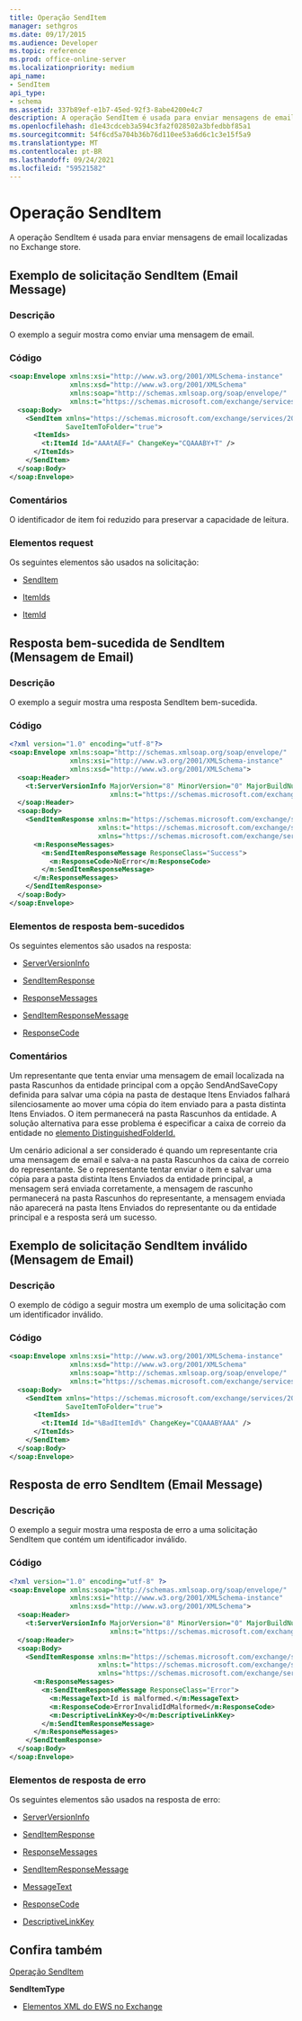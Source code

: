 ```yaml
---
title: Operação SendItem
manager: sethgros
ms.date: 09/17/2015
ms.audience: Developer
ms.topic: reference
ms.prod: office-online-server
ms.localizationpriority: medium
api_name:
- SendItem
api_type:
- schema
ms.assetid: 337b89ef-e1b7-45ed-92f3-8abe4200e4c7
description: A operação SendItem é usada para enviar mensagens de email localizadas no Exchange store.
ms.openlocfilehash: d1e43cdceb3a594c3fa2f028502a3bfedbbf85a1
ms.sourcegitcommit: 54f6cd5a704b36b76d110ee53a6d6c1c3e15f5a9
ms.translationtype: MT
ms.contentlocale: pt-BR
ms.lasthandoff: 09/24/2021
ms.locfileid: "59521582"
---
```

# <a name="senditem-operation"></a>Operação SendItem

A operação SendItem é usada para enviar mensagens de email localizadas no Exchange store.
  
## <a name="senditem-e-mail-message-request-example"></a>Exemplo de solicitação SendItem (Email Message)

### <a name="description"></a>Descrição

O exemplo a seguir mostra como enviar uma mensagem de email.
  
### <a name="code"></a>Código

```XML
<soap:Envelope xmlns:xsi="http://www.w3.org/2001/XMLSchema-instance" 
               xmlns:xsd="http://www.w3.org/2001/XMLSchema" 
               xmlns:soap="http://schemas.xmlsoap.org/soap/envelope/" 
               xmlns:t="https://schemas.microsoft.com/exchange/services/2006/types">
  <soap:Body>
    <SendItem xmlns="https://schemas.microsoft.com/exchange/services/2006/messages" 
              SaveItemToFolder="true">
      <ItemIds>
        <t:ItemId Id="AAAtAEF=" ChangeKey="CQAAABY+T" />
      </ItemIds>
    </SendItem>
  </soap:Body>
</soap:Envelope>
```

### <a name="comments"></a>Comentários

O identificador de item foi reduzido para preservar a capacidade de leitura.
  
### <a name="request-elements"></a>Elementos request

Os seguintes elementos são usados na solicitação:
  
- [SendItem](senditem.md)
    
- [ItemIds](itemids.md)
    
- [ItemId](itemid.md)
    
## <a name="successful-senditem-e-mail-message-response"></a>Resposta bem-sucedida de SendItem (Mensagem de Email)

### <a name="description"></a>Descrição

O exemplo a seguir mostra uma resposta SendItem bem-sucedida.
  
### <a name="code"></a>Código

```XML
<?xml version="1.0" encoding="utf-8"?>
<soap:Envelope xmlns:soap="http://schemas.xmlsoap.org/soap/envelope/" 
               xmlns:xsi="http://www.w3.org/2001/XMLSchema-instance" 
               xmlns:xsd="http://www.w3.org/2001/XMLSchema">
  <soap:Header>
    <t:ServerVersionInfo MajorVersion="8" MinorVersion="0" MajorBuildNumber="602" MinorBuildNumber="0" 
                         xmlns:t="https://schemas.microsoft.com/exchange/services/2006/types" />
  </soap:Header>
  <soap:Body>
    <SendItemResponse xmlns:m="https://schemas.microsoft.com/exchange/services/2006/messages" 
                      xmlns:t="https://schemas.microsoft.com/exchange/services/2006/types" 
                      xmlns="https://schemas.microsoft.com/exchange/services/2006/messages">
      <m:ResponseMessages>
        <m:SendItemResponseMessage ResponseClass="Success">
          <m:ResponseCode>NoError</m:ResponseCode>
        </m:SendItemResponseMessage>
      </m:ResponseMessages>
    </SendItemResponse>
  </soap:Body>
</soap:Envelope>
```

### <a name="successful-response-elements"></a>Elementos de resposta bem-sucedidos

Os seguintes elementos são usados na resposta:
  
- [ServerVersionInfo](serverversioninfo.md)
    
- [SendItemResponse](senditemresponse.md)
    
- [ResponseMessages](responsemessages.md)
    
- [SendItemResponseMessage](senditemresponsemessage.md)
    
- [ResponseCode](responsecode.md)
    
### <a name="comments"></a>Comentários

Um representante que tenta enviar uma mensagem de email localizada na pasta Rascunhos da entidade principal com a opção SendAndSaveCopy definida para salvar uma cópia na pasta de destaque Itens Enviados falhará silenciosamente ao mover uma cópia do item enviado para a pasta distinta Itens Enviados. O item permanecerá na pasta Rascunhos da entidade. A solução alternativa para esse problema é especificar a caixa de correio da entidade no [elemento DistinguishedFolderId.](distinguishedfolderid.md) 
  
Um cenário adicional a ser considerado é quando um representante cria uma mensagem de email e salva-a na pasta Rascunhos da caixa de correio do representante. Se o representante tentar enviar o item e salvar uma cópia para a pasta distinta Itens Enviados da entidade principal, a mensagem será enviada corretamente, a mensagem de rascunho permanecerá na pasta Rascunhos do representante, a mensagem enviada não aparecerá na pasta Itens Enviados do representante ou da entidade principal e a resposta será um sucesso.
  
## <a name="invalid-senditem-e-mail-message-request-example"></a>Exemplo de solicitação SendItem inválido (Mensagem de Email)

### <a name="description"></a>Descrição

O exemplo de código a seguir mostra um exemplo de uma solicitação com um identificador inválido.
  
### <a name="code"></a>Código

```XML
<soap:Envelope xmlns:xsi="http://www.w3.org/2001/XMLSchema-instance" 
               xmlns:xsd="http://www.w3.org/2001/XMLSchema" 
               xmlns:soap="http://schemas.xmlsoap.org/soap/envelope/" 
               xmlns:t="https://schemas.microsoft.com/exchange/services/2006/types">
  <soap:Body>
    <SendItem xmlns="https://schemas.microsoft.com/exchange/services/2006/messages" 
              SaveItemToFolder="true">
      <ItemIds>
        <t:ItemId Id="%BadItemId%" ChangeKey="CQAAABYAAA" />
      </ItemIds>
    </SendItem>
  </soap:Body>
</soap:Envelope>
```

## <a name="senditem-e-mail-message-error-response"></a>Resposta de erro SendItem (Email Message)

### <a name="description"></a>Descrição

O exemplo a seguir mostra uma resposta de erro a uma solicitação SendItem que contém um identificador inválido.
  
### <a name="code"></a>Código

```XML
<?xml version="1.0" encoding="utf-8" ?>
<soap:Envelope xmlns:soap="http://schemas.xmlsoap.org/soap/envelope/" 
               xmlns:xsi="http://www.w3.org/2001/XMLSchema-instance" 
               xmlns:xsd="http://www.w3.org/2001/XMLSchema">
  <soap:Header>
    <t:ServerVersionInfo MajorVersion="8" MinorVersion="0" MajorBuildNumber="602" MinorBuildNumber="0" 
                         xmlns:t="https://schemas.microsoft.com/exchange/services/2006/types" />
  </soap:Header>
  <soap:Body>
    <SendItemResponse xmlns:m="https://schemas.microsoft.com/exchange/services/2006/messages" 
                      xmlns:t="https://schemas.microsoft.com/exchange/services/2006/types" 
                      xmlns="https://schemas.microsoft.com/exchange/services/2006/messages">
      <m:ResponseMessages>
        <m:SendItemResponseMessage ResponseClass="Error">
          <m:MessageText>Id is malformed.</m:MessageText>
          <m:ResponseCode>ErrorInvalidIdMalformed</m:ResponseCode>
          <m:DescriptiveLinkKey>0</m:DescriptiveLinkKey>
        </m:SendItemResponseMessage>
      </m:ResponseMessages>
    </SendItemResponse>
  </soap:Body>
</soap:Envelope>
```

### <a name="error-response-elements"></a>Elementos de resposta de erro

Os seguintes elementos são usados na resposta de erro:
  
- [ServerVersionInfo](serverversioninfo.md)
    
- [SendItemResponse](senditemresponse.md)
    
- [ResponseMessages](responsemessages.md)
    
- [SendItemResponseMessage](senditemresponsemessage.md)
    
- [MessageText](messagetext.md)
    
- [ResponseCode](responsecode.md)
    
- [DescriptiveLinkKey](descriptivelinkkey.md)
    
## <a name="see-also"></a>Confira também



[Operação SendItem](senditem-operation.md)
  
 **SendItemType**


- [Elementos XML do EWS no Exchange](ews-xml-elements-in-exchange.md)

